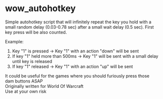 # wow_autohotkey
Simple autohotkey script that will infinitely repeat the key you hold with a small random delay (0.03-0.78 sec) after a small wait delay (0.5 sec). First key press will be also counted.  

Example:
1. Key "1" is pressed -> Key "1" with an action "down" will be sent
2. If key "1" held more than 500ms -> Key "1" will be sent with a small delay until key is released
3. If key "1" released -> Key "1" with an action "up" will be sent

It could be useful for the games where you should furiously press those dam buttons ASAP  
Originally written for World Of Warcraft  
Use at your own risk  
